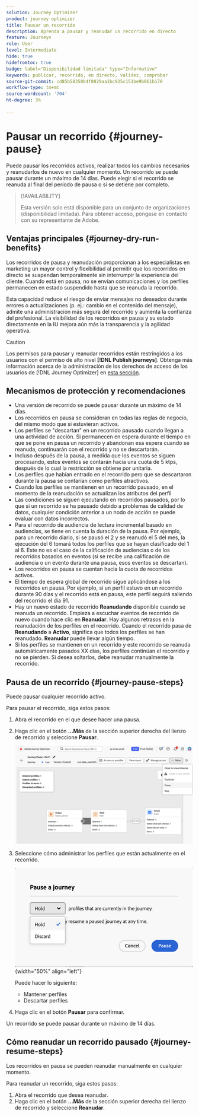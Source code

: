 ```yaml
---
solution: Journey Optimizer
product: journey optimizer
title: Pausar un recorrido
description: Aprenda a pausar y reanudar un recorrido en directo
feature: Journeys
role: User
level: Intermediate
hide: true
hidefromtoc: true
badge: label="Disponibilidad limitada" type="Informative"
keywords: publicar, recorrido, en directo, validez, comprobar
source-git-commit: cd85b58350b4f8829aa1bc925c151be9b061b170
workflow-type: tm+mt
source-wordcount: '704'
ht-degree: 3%

---
```


# Pausar un recorrido {#journey-pause}

Puede pausar los recorridos activos, realizar todos los cambios necesarios y reanudarlos de nuevo en cualquier momento. Un recorrido se puede pausar durante un máximo de 14 días. Puede elegir si el recorrido se reanuda al final del período de pausa o si se detiene por completo.


>[!AVAILABILITY]
>
>Esta versión solo está disponible para un conjunto de organizaciones (disponibilidad limitada). Para obtener acceso, póngase en contacto con su representante de Adobe.


## Ventajas principales {#journey-dry-run-benefits}

Los recorridos de pausa y reanudación proporcionan a los especialistas en marketing un mayor control y flexibilidad al permitir que los recorridos en directo se suspendan temporalmente sin interrumpir la experiencia del cliente. Cuando está en pausa, no se envían comunicaciones y los perfiles permanecen en estado suspendido hasta que se reanuda la recorrido.

Esta capacidad reduce el riesgo de enviar mensajes no deseados durante errores o actualizaciones (p. ej.: cambio en el contenido del mensaje), admite una administración más segura del recorrido y aumenta la confianza del profesional. La visibilidad de los recorridos en pausa y su estado directamente en la IU mejora aún más la transparencia y la agilidad operativa.

>[!CAUTION]
>
>Los permisos para pausar y reanudar recorridos están restringidos a los usuarios con el permiso de alto nivel **[!DNL Publish journeys]**. Obtenga más información acerca de la administración de los derechos de acceso de los usuarios de [!DNL Journey Optimizer] en [esta sección](../administration/permissions-overview.md).

## Mecanismos de protección y recomendaciones

* Una versión de recorrido se puede pausar durante un máximo de 14 días.
* Los recorridos en pausa se consideran en todas las reglas de negocio, del mismo modo que si estuvieran activos.
* Los perfiles se &quot;descartan&quot; en un recorrido pausado cuando llegan a una actividad de acción. Si permanecen en espera durante el tiempo en que se pone en pausa un recorrido y abandonan esa espera cuando se reanuda, continuarán con el recorrido y no se descartarán.
* Incluso después de la pausa, a medida que los eventos se siguen procesando, estos eventos se contarán hacia una cuota de 5 ktps, después de lo cual la restricción se obtiene por unitaria.
* Los perfiles que habían entrado en el recorrido pero que se descartaron durante la pausa se contarían como perfiles atractivos.
* Cuando los perfiles se mantienen en un recorrido pausado, en el momento de la reanudación se actualizan los atributos del perfil
* Las condiciones se siguen ejecutando en recorridos pausados, por lo que si un recorrido se ha pausado debido a problemas de calidad de datos, cualquier condición anterior a un nodo de acción se puede evaluar con datos incorrectos.
* Para el recorrido de audiencia de lectura incremental basado en audiencias, se tiene en cuenta la duración de la pausa. Por ejemplo, para un recorrido diario, si se pausó el 2 y se reanudó el 5 del mes, la ejecución del 6 tomará todos los perfiles que se hayan clasificado del 1 al 6. Este no es el caso de la calificación de audiencias o de los recorridos basados en eventos (si se recibe una calificación de audiencia o un evento durante una pausa, esos eventos se descartan).
* Los recorridos en pausa se cuentan hacia la cuota de recorridos activos.
* El tiempo de espera global de recorrido sigue aplicándose a los recorridos en pausa. Por ejemplo, si un perfil estuvo en un recorrido durante 90 días y el recorrido está en pausa, este perfil seguirá saliendo del recorrido el día 91.
* Hay un nuevo estado de recorrido **Reanudando** disponible cuando se reanuda un recorrido. Empieza a escuchar eventos de recorrido de nuevo cuando hace clic en **Reanudar**.  Hay algunos retrasos en la reanudación de los perfiles en el recorrido. Cuando el recorrido pasa de **Reanudando** a **Activo**, significa que todos los perfiles se han reanudado. **Reanudar** puede llevar algún tiempo.
* Si los perfiles se mantienen en un recorrido y este recorrido se reanuda automáticamente pasados XX días, los perfiles continúan el recorrido y no se pierden. Si desea soltarlos, debe reanudar manualmente la recorrido.
  <!--* There is a guardrail (at an org level) on the max number of profiles that can be held in paused journeys. This guardrail is per org, and is visible in the journey inventory on a new bar (only visible when there are paused journeys).-->

## Pausa de un recorrido {#journey-pause-steps}

Puede pausar cualquier recorrido activo.

Para pausar el recorrido, siga estos pasos:

1. Abra el recorrido en el que desee hacer una pausa.
1. Haga clic en el botón **...Más** de la sección superior derecha del lienzo de recorrido y seleccione **Pausar**.

   ![Pausar el botón de recorrido](assets/pause-journey-button.png)

1. Seleccione cómo administrar los perfiles que están actualmente en el recorrido.

   ![Pausar opciones de recorrido](assets/pause-confirm.png){width="50%" align="left"}

   Puede hacer lo siguiente:

   * Mantener perfiles
   * Descartar perfiles

1. Haga clic en el botón **Pausar** para confirmar.

Un recorrido se puede pausar durante un máximo de 14 días.

## Cómo reanudar un recorrido pausado {#journey-resume-steps}

Los recorridos en pausa se pueden reanudar manualmente en cualquier momento.

Para reanudar un recorrido, siga estos pasos:

1. Abra el recorrido que desea reanudar.
1. Haga clic en el botón **...Más** de la sección superior derecha del lienzo de recorrido y seleccione **Reanudar**.




